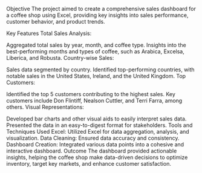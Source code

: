 Objective
The project aimed to create a comprehensive sales dashboard for a coffee shop using Excel, providing key insights into sales performance, customer behavior, and product trends.

Key Features
Total Sales Analysis:

Aggregated total sales by year, month, and coffee type.
Insights into the best-performing months and types of coffee, such as Arabica, Excelsa, Liberica, and Robusta.
Country-wise Sales:

Sales data segmented by country.
Identified top-performing countries, with notable sales in the United States, Ireland, and the United Kingdom.
Top Customers:

Identified the top 5 customers contributing to the highest sales.
Key customers include Don Flintiff, Nealson Cuttler, and Terri Farra, among others.
Visual Representations:

Developed bar charts and other visual aids to easily interpret sales data.
Presented the data in an easy-to-digest format for stakeholders.
Tools and Techniques Used
Excel: Utilized Excel for data aggregation, analysis, and visualization.
Data Cleaning: Ensured data accuracy and consistency.
Dashboard Creation: Integrated various data points into a cohesive and interactive dashboard.
Outcome
The dashboard provided actionable insights, helping the coffee shop make data-driven decisions to optimize inventory, target key markets, and enhance customer satisfaction.
